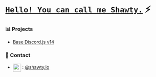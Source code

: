 # [`Hello! You can call me Shawty.`]() ⚡  <img src="https://komarev.com/ghpvc/?username=shawty-io&style=flat-square" alt="" align="center" />

### 📊 Projects
- [Base Discord.js v14](https://github.com/shawty-io/Base-Discord.js)

### 📧 Contact
- <img src="https://i.imgur.com/Hi1oMJ5.png" align="center" width="25" height="25"> : [@shawty.io](https://discord.com/users/627501356093276231)
